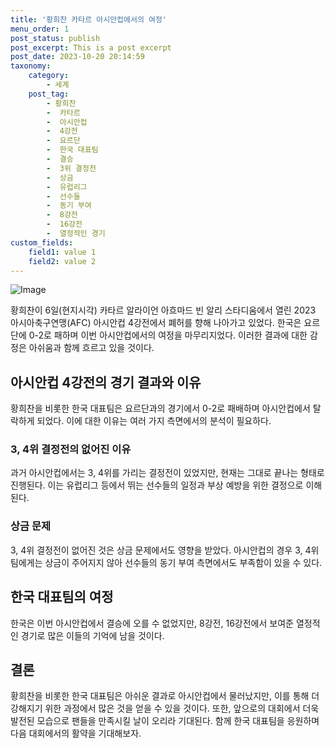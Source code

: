 ```yaml
---
title: '황희찬 카타르 아시안컵에서의 여정'
menu_order: 1
post_status: publish
post_excerpt: This is a post excerpt
post_date: 2023-10-20 20:14:59
taxonomy:
    category:
        - 세계
    post_tag:
        - 황희찬
        -  카타르
        -  아시안컵
        -  4강전
        -  요르단
        -  한국 대표팀
        -  결승
        -  3위 결정전
        -  상금
        -  유럽리그
        -  선수들
        -  동기 부여
        -  8강전
        -  16강전
        -  열정적인 경기
custom_fields:
    field1: value 1
    field2: value 2
---
```


![Image](https://imgnews.pstatic.net/image/028/2024/02/07/0002676090_001_20240207083317384.jpg?type=w647)


황희찬이 6일(현지시각) 카타르 알라이언 아흐마드 빈 알리 스타디움에서 열린 2023 아시아축구연맹(AFC) 아시안컵 4강전에서 폐허를 향해 나아가고 있었다. 한국은 요르단에 0-2로 패하며 이번 아시안컵에서의 여정을 마무리지었다. 이러한 결과에 대한 감정은 아쉬움과 함께 흐르고 있을 것이다. 

## 아시안컵 4강전의 경기 결과와 이유
황희찬을 비롯한 한국 대표팀은 요르단과의 경기에서 0-2로 패배하며 아시안컵에서 탈락하게 되었다. 이에 대한 이유는 여러 가지 측면에서의 분석이 필요하다.

### 3, 4위 결정전의 없어진 이유
과거 아시안컵에서는 3, 4위를 가리는 결정전이 있었지만, 현재는 그대로 끝나는 형태로 진행된다. 이는 유럽리그 등에서 뛰는 선수들의 일정과 부상 예방을 위한 결정으로 이해된다.

### 상금 문제
3, 4위 결정전이 없어진 것은 상금 문제에서도 영향을 받았다. 아시안컵의 경우 3, 4위 팀에게는 상금이 주어지지 않아 선수들의 동기 부여 측면에서도 부족함이 있을 수 있다.

## 한국 대표팀의 여정
한국은 이번 아시안컵에서 결승에 오를 수 없었지만, 8강전, 16강전에서 보여준 열정적인 경기로 많은 이들의 기억에 남을 것이다. 

## 결론
황희찬을 비롯한 한국 대표팀은 아쉬운 결과로 아시안컵에서 물러났지만, 이를 통해 더 강해지기 위한 과정에서 많은 것을 얻을 수 있을 것이다. 또한, 앞으로의 대회에서 더욱 발전된 모습으로 팬들을 만족시킬 날이 오리라 기대된다. 함께 한국 대표팀을 응원하며 다음 대회에서의 활약을 기대해보자.
